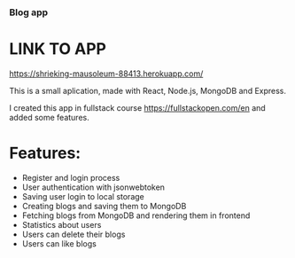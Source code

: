 ﻿### Blog app

# LINK TO APP

 https://shrieking-mausoleum-88413.herokuapp.com/

This is a small aplication, made with React, Node.js, MongoDB and Express.

I created this app in fullstack course https://fullstackopen.com/en and added some features.

# Features: 
- Register and login process
- User  authentication with jsonwebtoken
- Saving user login to local storage
- Creating blogs and saving them to MongoDB
- Fetching blogs from MongoDB and rendering them in frontend
- Statistics about users
- Users can delete their blogs
- Users can like blogs


